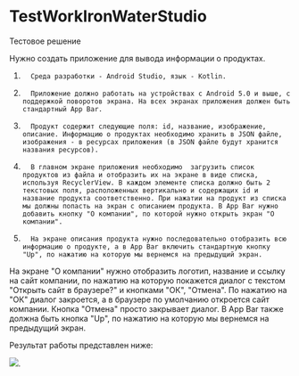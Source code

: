 # TestWorkIronWaterStudio

Тестовое решение

Нужно создать приложение для вывода информации о продуктах.

1.       Среда разработки - Android Studio, язык - Kotlin.

2.       Приложение должно работать на устройствах с Android 5.0 и выше, c поддержкой поворотов экрана. На всех экранах приложения должен быть стандартный App Bar.

3.       Продукт содержит следующие поля: id, название, изображение, описание. Информацию о продуктах необходимо хранить в JSON файле, изображения - в ресурсах приложения (в JSON файле будут хранится названия ресурсов).

4.       В главном экране приложения необходимо  загрузить список продуктов из файла и отобразить их на экране в виде списка, используя RecyclerView. В каждом элементе списка должно быть 2 текстовых поля, расположенных вертикально и содержащих id и название продукта соответственно. При нажатии на продукт из списка мы должны попасть на экран с описанием продукта. В App Bar нужно добавить кнопку "О компании", по которой нужно открыть экран "О компании".

5.       На экране описания продукта нужно последовательно отобразить всю информацию о продукте, а в App Bar включить стандартную кнопку "Up", по нажатию на которую мы вернемся на предыдущий экран.

На экране "О компании" нужно отобразить логотип, название и ссылку на сайт компании, по нажатию на которую покажется диалог с текстом "Открыть сайт в браузере?" и кнопками "ОК", "Отмена". По нажатию на "ОК" диалог закроется, а в браузере по умолчанию откроется сайт компании. Кнопка "Отмена" просто закрывает диалог. В App Bar также должна быть кнопка "Up", по нажатию на которую мы вернемся на предыдущий экран.

Результат работы представлен ниже:

<img src = "./screen/Record_2022-04-07-01-57-49.gif">.

 
 

